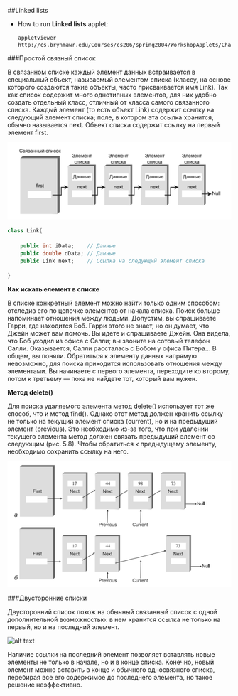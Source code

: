 ##Linked lists

 - How to run **Linked lists** applet:
 
   ```
   appletviewer http://cs.brynmawr.edu/Courses/cs206/spring2004/WorkshopApplets/Chap05/LinkList/LinkList.html
   ```
   

###Простой связный список

В связанном списке каждый элемент данных встраивается в специальный объект, называемый элементом списка (классу, на основе которого создаются такие объекты, 
часто присваивается имя Link). Так как список содержит много однотипных элементов, для них удобно создать отдельный класс, отличный от класса самого
связанного списка. Каждый элемент (то есть объект Link) содержит ссылку на следующий элемент списка; поле, в котором эта ссылка хранится, обычно называется
next. 
Объект списка содержит ссылку на первый элемент first.

![alt text](images/linked_list.png)


```java
class Link{
   
    public int iData;    // Данные
    public double dData; // Данные
    public Link next;    // Ссылка на следующий элемент списка

}

```
**Как искать елемент в списке**

В списке конкретный элемент можно найти только одним способом: отследив его по цепочке элементов от начала списка. Поиск больше напоминает отношения
между людьми. Допустим, вы спрашиваете Гарри, где находится Боб. Гарри этого не знает, но он думает, что Джейн может вам помочь. Вы идете и спрашиваете
Джейн. Она видела, что Боб уходил из офиса с Салли; вы звоните на сотовый телефон Салли. Оказывается, Салли рассталась с Бобом у офиса Питера... В общем,
вы поняли. Обратиться к элементу данных напрямую невозможно, для поиска приходится использовать отношения между элементами. Вы начинаете с первого
элемента, переходите ко второму, потом к третьему — пока не найдете тот, который вам нужен.

**Метод delete()**

Для поиска удаляемого элемента метод delete() использует тот же способ, что и метод find(). Однако этот метод должен хранить ссылку не только на текущий
элемент списка (current), но и на предыдущий элемент (previous). Это необходимо из-за того, что при удалении текущего элемента метод должен связать предыдущий
элемент со следующим (рис. 5.8). Чтобы обратиться к предыдущему элементу, необходимо сохранить ссылку на него.

![alt text](images/delete.png)

###Двусторонние списки

Двусторонний список похож на обычный связанный список с одной дополнительной возможностью: в нем хранится ссылка не только на первый, но и на последний элемент.

![alt text](images/linked_list2.png)

Наличие ссылки на последний элемент позволяет вставлять новые элементы не только в начале, но и в конце списка. Конечно, новый элемент можно вставить
в конце и обычного односвязного списка, перебирая все его содержимое до последнего элемента, но такое решение неэффективно.




